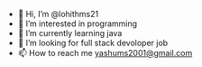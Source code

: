 - 👋 Hi, I’m @lohithms21
- 👀 I’m interested in programming
- 🌱 I’m currently learning java
- 💞️ I’m looking for full stack devoloper job
- 📫 How to reach me yashums2001@gmail.com

<!---
lohithms21/lohithms21 is a ✨ special ✨ repository because its `README.md` (this file) appears on your GitHub profile.
You can click the Preview link to take a look at your changes.
--->

